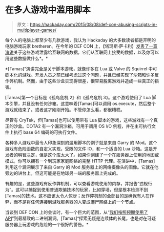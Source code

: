 # 在多人游戏中滥用脚本

> 原文：<https://hackaday.com/2015/08/08/def-con-abusing-scripts-in-multiplayer-games/>

每个人的电脑上都至少有几款游戏，我认为 Hackaday 的大多数读者都是开明的电脑游戏玩家 bretheren。在今年的 DEF CON 上，【塔玛斯·萨卡利】[发表了一篇演讲](https://www.defcon.org/html/defcon-23/dc-23-speakers.html#Szakaly)关于这些游戏泄露给互联网的数据，它们从互联网上接受的数据，以及你可以用这些数据做什么*。*

 *[Tamas]“演讲完全是关于脚本游戏，就像许多在 Lua 或 Valve 的 Squirrel 中可脚本化的游戏。开发人员之前已经考虑过这个问题，并且已经实现了沙箱和许多反作弊机制。然而，由于这些沙盒实现得很差，很容易脱离游戏并造成一些真正的损害。

[Tamas]第一个目标是《孤岛危机 2》和《孤岛危机 3》。这个游戏使用了 Lua 脚本引擎，并且没有任何沙箱。这意味着[Tamas]可以调用 os.execute，然后整个游戏就结束了。或者这才刚刚开始。不管你怎么看，都很糟糕。

尽管有 CryTek，但[Tamas]也可以使用带有 Lua 脚本的游戏，这些游戏有一个真正的沙盒。DOTA2 有一个漏洞沙箱，可用于调用 OS I/O 例程，并在主可执行文件上执行 base 64 编码的可执行文件。

各种多人游戏中最令人印象深刻的滥用脚本的例子就是来自 Garry 的 Mod。这个游戏有危险函数的自定义实现，受限的文件 IO，和一个适当的 Lua 沙箱。这是开发者的明智决定，但是这个库太大了。如果你创建了一个在服务器上使用的地图或模式，你可以拥有一个到玩家家庭网络的完整 HTTP 代理。在演讲中，[Tamas]利用这个漏洞展示了来自 Garry 的 Mod 服务器上的网络摄像头的图像。它就在他旁边的讲台上，但这可能是在地球另一端的服务器上完成的。

有趣的是，这些游戏有反作弊机制，可以查看游戏使用的内存，并报告“违规行为”。这可以捕捉到使用普通欺骗技术的玩家，比如穿墙，但是根本检测不到[Tamas]的技术。这不应该太令人惊讶；反作弊机制的全部目的是确保有人在作弊，而不是将任何连接到游戏服务器的人变成僵尸网络上的一个节点。

当谈到 DEF CON 上的会谈时，有一个巨大的范围，从“[我们按照预期使用了 API](http://www.wired.com/2015/07/hackers-can-disable-sniper-rifleor-change-target/)”到最精致的二进制漏洞。[Tamas]“探索无疑是连续体的长尾，也是对在可疑服务器上玩游戏的危险的一个很好的警告。*
